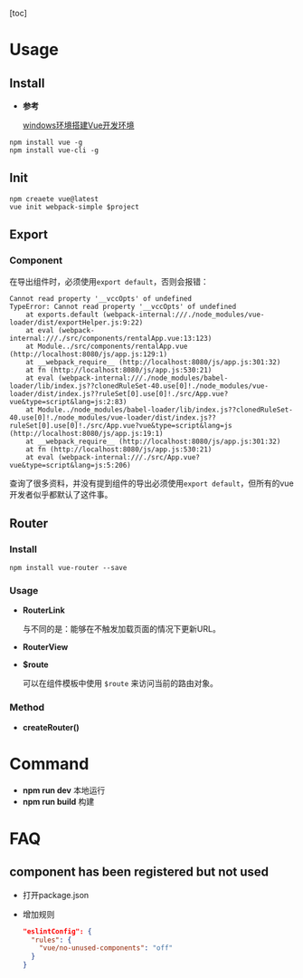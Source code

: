 [toc]

# Usage

## Install

- **参考**

  [windows环境搭建Vue开发环境](https://www.cnblogs.com/zhaomeizi/p/8483597.html)

``` shell
npm install vue -g
npm install vue-cli -g
```

## Init

``` shell
npm creaete vue@latest
vue init webpack-simple $project
```

## Export

### Component

在导出组件时，必须使用`export default`，否则会报错：

``` text
Cannot read property '__vccOpts' of undefined
TypeError: Cannot read property '__vccOpts' of undefined
    at exports.default (webpack-internal:///./node_modules/vue-loader/dist/exportHelper.js:9:22)
    at eval (webpack-internal:///./src/components/rentalApp.vue:13:123)
    at Module../src/components/rentalApp.vue (http://localhost:8080/js/app.js:129:1)
    at __webpack_require__ (http://localhost:8080/js/app.js:301:32)
    at fn (http://localhost:8080/js/app.js:530:21)
    at eval (webpack-internal:///./node_modules/babel-loader/lib/index.js??clonedRuleSet-40.use[0]!./node_modules/vue-loader/dist/index.js??ruleSet[0].use[0]!./src/App.vue?vue&type=script&lang=js:2:83)
    at Module../node_modules/babel-loader/lib/index.js??clonedRuleSet-40.use[0]!./node_modules/vue-loader/dist/index.js??ruleSet[0].use[0]!./src/App.vue?vue&type=script&lang=js (http://localhost:8080/js/app.js:19:1)
    at __webpack_require__ (http://localhost:8080/js/app.js:301:32)
    at fn (http://localhost:8080/js/app.js:530:21)
    at eval (webpack-internal:///./src/App.vue?vue&type=script&lang=js:5:206)
```

查询了很多资料，并没有提到组件的导出必须使用`export default`，但所有的vue开发者似乎都默认了这件事。

## Router

### Install

``` shell
npm install vue-router --save
```

### Usage

- **RouterLink**

  与<a></a>不同的是：<RouterLink>能够在不触发加载页面的情况下更新URL。

- **RouterView**

- **$route**

  可以在组件模板中使用 `$route` 来访问当前的路由对象。

### Method

- **createRouter()**



# Command

- **npm run dev**	本地运行
- **npm run build**	构建

# FAQ

## component has been registered but not used

- 打开package.json

- 增加规则

  ``` json
  "eslintConfig": {
    "rules": {
      "vue/no-unused-components": "off"
    }
  }
  ```

  